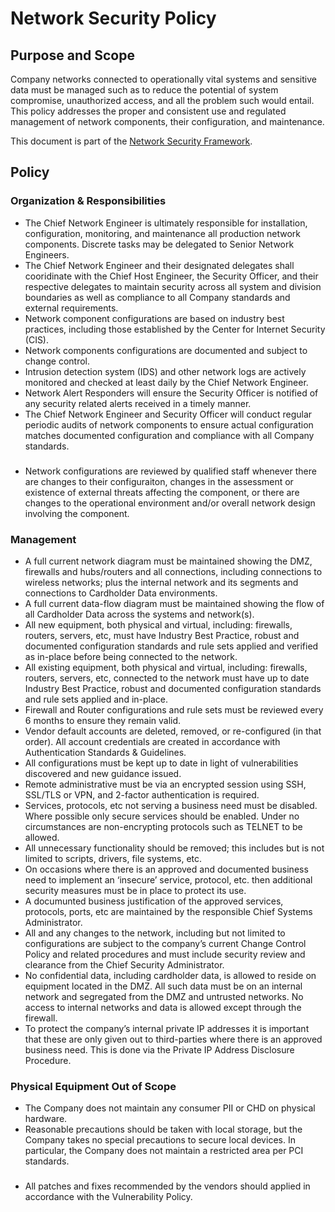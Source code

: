 
# Network Security Policy

## Purpose and Scope

Company networks connected to operationally vital systems and sensitive data must be managed such as to reduce the potential of system compromise, unauthorized access, and all the problem such would entail. This policy addresses the proper and consistent use and regulated management of network components, their configuration, and maintenance.

This document is part of the [Network Security Framework](../Network%20Security%20Framework.md).

## Policy




### Organization & Responsibilities

* The Chief Network Engineer is ultimately responsible for installation, configuration, monitoring, and maintenance all production network components. Discrete tasks may be delegated to Senior Network Engineers.
* The Chief Network Engineer and their designated delegates shall cooridinate with the Chief Host Engineer, the Security Officer, and their respective delegates to maintain security across all system and division boundaries as well as compliance to all Company standards and external requirements.
* Network component configurations are based on industry best practices, including those established by the Center for Internet Security (CIS).
* Network components configurations are documented and subject to change control.
* Intrusion detection system (IDS) and other network logs are actively monitored and checked at least daily by the Chief Network Engineer.
* Network Alert Responders will ensure the Security Officer is notified of any security related alerts received in a timely manner.
* The Chief Network Engineer and Security Officer will conduct regular periodic audits of network components to ensure actual configuration matches documented configuration and compliance with all Company standards.

### 

* Network configurations are reviewed by qualified staff whenever there are changes to their configuraiton, changes in the assessment or existence of external threats affecting the component, or there are changes to the operational environment and/or overall network design involving the component.

### Management

* A full current network diagram must be maintained showing the DMZ, firewalls and hubs/routers and all connections, including connections to wireless networks; plus the internal network and its segments and connections to Cardholder Data environments. 
* A full current data-flow diagram must be maintained showing the flow of all Cardholder Data across the systems and network(s).
* All new equipment, both physical and virtual, including: firewalls, routers, servers, etc, must have Industry Best Practice, robust and documented configuration standards and rule sets applied and verified as in-place before being connected to the network. 
* All existing equipment, both physical and virtual, including: firewalls, routers, servers, etc, connected to the network must have up to date Industry Best Practice, robust and documented configuration standards and rule sets applied and in-place. 
* Firewall and Router configurations and rule sets must be reviewed every 6 months to ensure they remain valid. 
* Vendor default accounts are deleted, removed, or re-configured (in that order). All account credentials are created in accordance with Authentication Standards & Guidelines.
* All configurations must be kept up to date in light of vulnerabilities discovered and new guidance issued.
* Remote administrative must be via an encrypted session using SSH, SSL/TLS or VPN, and 2-factor authentication is required. 
* Services, protocols, etc not serving a business need must be disabled. Where possible only secure services should be enabled. Under no circumstances are non-encrypting protocols such as TELNET to be allowed.
* All unnecessary functionality should be removed; this includes but is not limited to scripts, drivers, file systems, etc.
* On occasions where there is an approved and documented business need to implement an ‘insecure’ service, protocol, etc. then additional security measures must be in place to protect its use.
* A documunted business justification of the approved services, protocols, ports, etc are maintained by the responsible Chief Systems Administrator.
* All and any changes to the network, including but not limited to configurations are subject to the company’s current Change Control Policy and related procedures and must include security review and clearance from the Chief Security Administrator. 
* No confidential data, including cardholder data, is allowed to reside on equipment located in the DMZ. All such data must be on an internal network and segregated from the DMZ and untrusted networks. No access to internal networks and data is allowed except through the firewall. 
* To protect the company’s internal private IP addresses it is important that these are only given out to third-parties where there is an approved business need. This is done via the Private IP Address Disclosure Procedure.

### Physical Equipment Out of Scope

* The Company does not maintain any consumer PII or CHD on physical hardware.
* Reasonable precautions should be taken with local storage, but the Company takes no special precautions to secure local devices. In particular, the Company does not maintain a restricted area per PCI standards. 

### 

* All patches and fixes recommended by the vendors should applied in accordance with the Vulnerability Policy.


